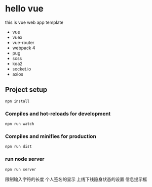 # hello vue
this is vue web app template
* vue
* vuex
* vue-router
* webpack 4
* pug
* scss
* koa2
* socket.io
* axios


## Project setup
```
npm install
```

### Compiles and hot-reloads for development
```
npm run watch
```

### Compiles and minifies for production
```
npm run dist
```

### run node server
```
npm run server
```

限制输入字符的长度
个人签名的显示
上线下线隐身状态的设置
信息提示框